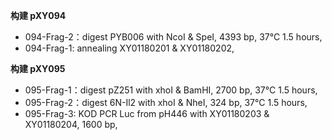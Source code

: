 **构建 pXY094**

-   094-Frag-2：digest PYB006 with NcoI & SpeI, 4393 bp, 37°C 1.5 hours,
-   094-Frag-1: annealing XY01180201 & XY01180202,



**构建 pXY095**

-   095-Frag-1：digest pZ251 with xhoI & BamHI, 2700 bp, 37°C 1.5 hours,
-   095-Frag-2：digest 6N-Il2 with xhoI & NheI, 324 bp, 37°C 1.5 hours,
-   095-Frag-3: KOD PCR Luc from pH446 with XY01180203 & XY01180204, 1600 bp,

